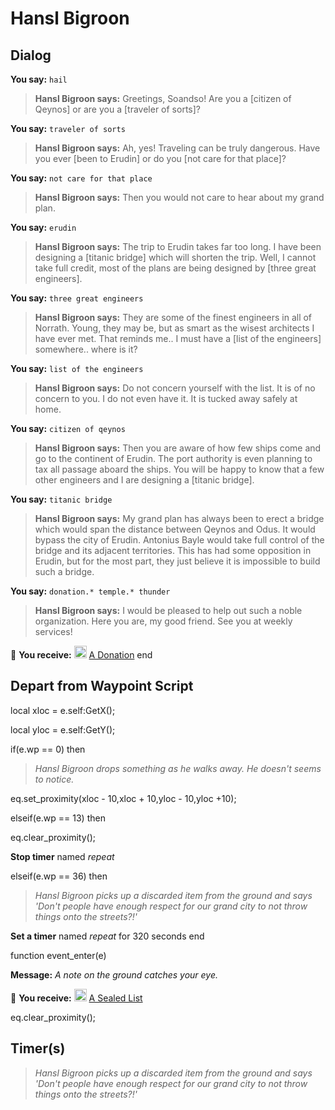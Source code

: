 # Hansl Bigroon
## Dialog

**You say:** `hail`



>**Hansl Bigroon says:** Greetings, Soandso! Are you a [citizen of Qeynos] or are you a [traveler of sorts]?

**You say:** `traveler of sorts`



>**Hansl Bigroon says:** Ah, yes! Traveling can be truly dangerous. Have you ever [been to Erudin] or do you [not care for that place]?

**You say:** `not care for that place`



>**Hansl Bigroon says:** Then you would not care to hear about my grand plan.

**You say:** `erudin`



>**Hansl Bigroon says:** The trip to Erudin takes far too long. I have been designing a [titanic bridge] which will shorten the trip. Well, I cannot take full credit, most of the plans are being designed by [three great engineers].



**You say:** `three great engineers`




>**Hansl Bigroon says:** They are some of the finest engineers in all of Norrath. Young, they may be, but as smart as the wisest architects I have ever met. That reminds me.. I must have a [list of the engineers] somewhere.. where is it?

**You say:** `list of the engineers`




>**Hansl Bigroon says:** Do not concern yourself with the list. It is of no concern to you. I do not even have it. It is tucked away safely at home.

**You say:** `citizen of qeynos`



>**Hansl Bigroon says:** Then you are aware of how few ships come and go to the continent of Erudin. The port authority is even planning to tax all passage aboard the ships. You will be happy to know that a few other engineers and I are designing a [titanic bridge].

**You say:** `titanic bridge`



>**Hansl Bigroon says:** My grand plan has always been to erect a bridge which would span the distance between Qeynos and Odus. It would bypass the city of Erudin. Antonius Bayle would take full control of the bridge and its adjacent territories. This has had some opposition in Erudin, but for the most part, they just believe it is impossible to build such a bridge.

**You say:** `donation.* temple.* thunder`





>**Hansl Bigroon says:** I would be pleased to help out such a noble organization. Here you are, my good friend. See you at weekly services!


 &#127873; **You receive:**  <img style="background:url(/static/icons/blank_slot.gif);width:20px;height:20px;" src="/static/icons/item_646.png" alt="" /> <a
                                href="/item/13290" data-url="13290" class="tooltip-link link">A Donation</a>
end

## Depart from Waypoint Script

local xloc = e.self:GetX();

local yloc = e.self:GetY();

if(e.wp == 0) then


>*Hansl Bigroon drops something as he walks away. He doesn't seems to notice.*


eq.set_proximity(xloc - 10,xloc + 10,yloc - 10,yloc +10);

elseif(e.wp == 13) then


eq.clear_proximity();


**Stop timer** named *repeat*

elseif(e.wp == 36) then


>*Hansl Bigroon picks up a discarded item from the ground and says 'Don't people have enough respect for our grand city to not throw things onto the streets?!'*


**Set a timer** named *repeat* for 320 seconds
end

function event_enter(e)

**Message:** <span class="text-warning">*A note on the ground catches your eye.*</span>

 &#127873; **You receive:**  <img style="background:url(/static/icons/blank_slot.gif);width:20px;height:20px;" src="/static/icons/item_866.png" alt="" /> <a
                                href="/item/18835" data-url="18835" class="tooltip-link link">A Sealed List</a>

eq.clear_proximity();
## Timer(s)

>*Hansl Bigroon picks up a discarded item from the ground and says 'Don't people have enough respect for our grand city to not throw things onto the streets?!'*